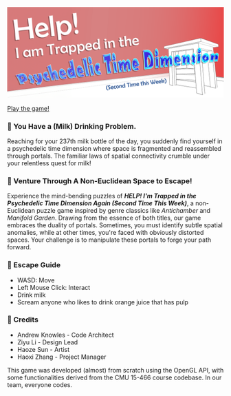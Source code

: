 <img src="GeniousPressKit/Bannar.png" alt="Bannar" style="zoom:80%;" />

[Play the game!](https://vvvpollo.itch.io/help)

### 🔴 You Have a (Milk) Drinking Problem.

Reaching for your 237th milk bottle of the day, you suddenly find yourself in a psychedelic time dimension where space is fragmented and reassembled through portals. The familiar laws of spatial connectivity crumble under your relentless quest for milk!

### 🔴 Venture Through A Non-Euclidean Space to Escape!

Experience the mind-bending puzzles of ***HELP! I'm Trapped in the Psychedelic Time Dimension Again (Second Time This Week)***, a non-Euclidean puzzle game inspired by genre classics like *Antichamber* and *Manifold Garden*. Drawing from the essence of both titles, our game embraces the duality of portals. Sometimes, you must identify subtle spatial anomalies, while at other times, you're faced with obviously distorted spaces. Your challenge is to manipulate these portals to forge your path forward.

### 🔴 Escape Guide

- WASD: Move
- Left Mouse Click: Interact
- Drink milk
- Scream anyone who likes to drink orange juice that has pulp 

### 🔴 Credits

- Andrew Knowles - Code Architect
- Ziyu Li - Design Lead
- Haoze Sun - Artist
- Haoxi Zhang - Project Manager

This game was developed (almost) from scratch using the OpenGL API, with some functionalities derived from the CMU 15-466 course codebase. In our team, everyone codes.
